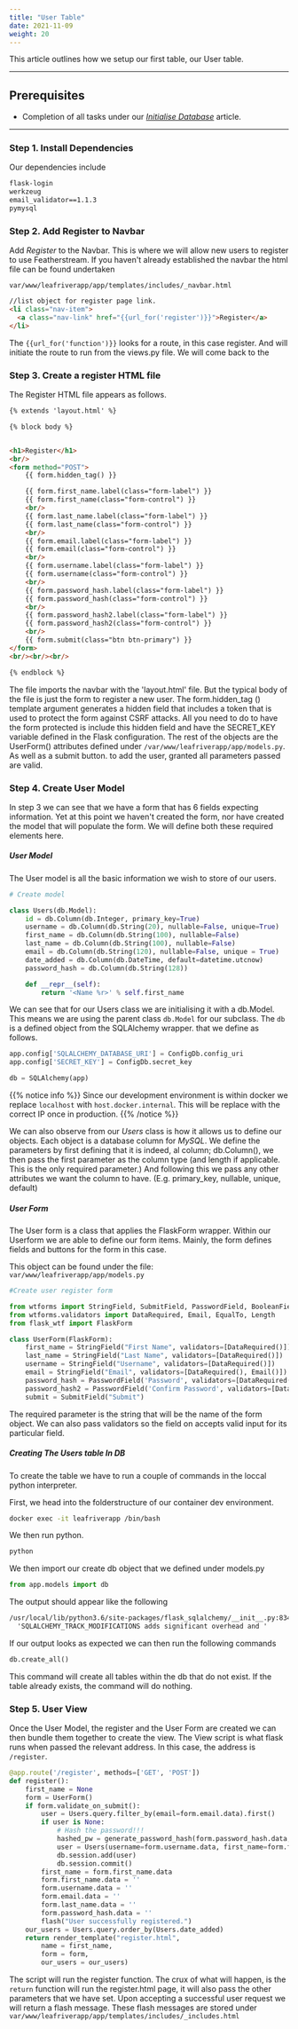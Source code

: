 ```yaml
---
title: "User Table"
date: 2021-11-09
weight: 20
---
```


This article outlines how we setup our first table, our User table.

---

## Prerequisites

- Completion of all tasks under our [*Initialise Database*](/databases/initialise-db/) article.

---

### Step 1. Install Dependencies

Our dependencies include

```txt
flask-login
werkzeug
email_validator==1.1.3
pymysql
```

### Step 2. Add Register to Navbar

Add *Register* to the Navbar. This is where we will allow new users to register to use Featherstream.
If you haven't already established the navbar the html file can be found undertaken

`var/www/leafriverapp/app/templates/includes/_navbar.html`

```HTML
//list object for register page link.
<li class="nav-item">
  <a class="nav-link" href="{{url_for('register')}}">Register</a>
</li>
```
The `{{url_for('function')}}` looks for a route, in this case register. And will initiate the route to run from the views.py file.
We will come back to the

### Step 3. Create a register HTML file

The Register HTML file appears as follows.

```HTML
{% extends 'layout.html' %}

{% block body %}


<h1>Register</h1>
<br/>
<form method="POST">
    {{ form.hidden_tag() }}

    {{ form.first_name.label(class="form-label") }}
    {{ form.first_name(class="form-control") }}
    <br/>
    {{ form.last_name.label(class="form-label") }}
    {{ form.last_name(class="form-control") }}
    <br/>
    {{ form.email.label(class="form-label") }}
    {{ form.email(class="form-control") }}
    <br/>
    {{ form.username.label(class="form-label") }}
    {{ form.username(class="form-control") }}
    <br/>
    {{ form.password_hash.label(class="form-label") }}
    {{ form.password_hash(class="form-control") }}
    <br/>
    {{ form.password_hash2.label(class="form-label") }}
    {{ form.password_hash2(class="form-control") }}
    <br/>
    {{ form.submit(class="btn btn-primary") }}
</form>
<br/><br/><br/>

{% endblock %}
```

The file imports the navbar with the 'layout.html' file. But the typical body of the file is just the form to
register a new user. The form.hidden_tag () template argument generates a hidden field that includes a token
that is used to protect the form against CSRF attacks. All you need to do to have the form protected is
include this hidden field and have the SECRET_KEY variable defined in the Flask configuration.
The rest of the objects are the UserForm() attributes defined under `/var/www/leafriverapp/app/models.py`.
As well as a submit button. to add the user, granted all parameters passed are valid.

### Step 4. Create User Model

In step 3 we can see that we have a form that has 6 fields expecting information. Yet at this point we haven't created the form,
nor have created the model that will populate the form. We will define both these required elements here.

##### User Model

The User model is all the basic information we wish to store of our users.

```py
# Create model

class Users(db.Model):
    id = db.Column(db.Integer, primary_key=True)
    username = db.Column(db.String(20), nullable=False, unique=True)
    first_name = db.Column(db.String(100), nullable=False)
    last_name = db.Column(db.String(100), nullable=False)
    email = db.Column(db.String(120), nullable=False, unique = True)
    date_added = db.Column(db.DateTime, default=datetime.utcnow)
    password_hash = db.Column(db.String(128))

    def __repr__(self):
        return '<Name %r>' % self.first_name
```

We can see that for our Users class we are initialising it with a db.Model. This means we are
using the parent class `db.Model` for our subclass. The `db` is a defined object from the SQLAlchemy wrapper.
that we define as follows.

```py
app.config['SQLALCHEMY_DATABASE_URI'] = ConfigDb.config_uri
app.config['SECRET_KEY'] = ConfigDb.secret_key

db = SQLAlchemy(app)
```

{{% notice info %}}
Since our development environment is within docker we replace `localhost` with `host.docker.internal`.
This will be replace with the correct IP once in production.
{{% /notice %}}

We can also observe from our *Users* class is how it allows us to define our objects. Each object is a database column for *MySQL*.
We define the parameters by first defining that it is indeed, al column; db.Column(), we then pass the first parameter
as the column type (and length if applicable. This is the only required parameter.) And following this we pass any other
attributes we want the column to have. (E.g. primary_key, nullable, unique, default)

##### User Form

The User form is a class that applies the FlaskForm wrapper. Within our Userform we are able to define our form items.
Mainly, the form defines fields and buttons for the form in this case.

This object can be found under the file:
`var/www/leafriverapp/app/models.py`

```py
#Create user register form

from wtforms import StringField, SubmitField, PasswordField, BooleanField, ValidationError
from wtforms.validators import DataRequired, Email, EqualTo, Length
from flask_wtf import FlaskForm

class UserForm(FlaskForm):
    first_name = StringField("First Name", validators=[DataRequired()])
    last_name = StringField("Last Name", validators=[DataRequired()])
    username = StringField("Username", validators=[DataRequired()])
    email = StringField("Email", validators=[DataRequired(), Email()])
    password_hash = PasswordField('Password', validators=[DataRequired(), EqualTo('password_hash2', message='Passwords Must Match!')])
    password_hash2 = PasswordField('Confirm Password', validators=[DataRequired()])
    submit = SubmitField("Submit")
```

The required parameter is the string that will be the name of the form object. We can also pass validators so the field on accepts valid input
for its particular field.

##### Creating The Users table In DB

To create the table we have to run a couple of commands in the loccal python interpreter.

First, we head into the folderstructure of our container dev environment.

```sh
docker exec -it leafriverapp /bin/bash
```

We then run python.

```sh
python
```

We then import our create db object that we defined under models.py

```py
from app.models import db
```

The output should appear like the following

```txt
/usr/local/lib/python3.6/site-packages/flask_sqlalchemy/__init__.py:834: FSADeprecationWarning: SQLALCHEMY_TRACK_MODIFICATIONS adds significant overhead and will be disabled by default in the future.  Set it to True or False to suppress this warning.
  'SQLALCHEMY_TRACK_MODIFICATIONS adds significant overhead and '
```

If our output looks as expected we can then run the following commands

```py
db.create_all()
```
This command will create all tables within the db that do not exist. If the table already exists, the command will do nothing.

### Step 5. User View

Once the User Model, the register  and the User Form are created we can then bundle them together to create the view.
The View script is what flask runs when passed the relevant address. In this case, the address is `/register`.

```py
@app.route('/register', methods=['GET', 'POST'])
def register():
    first_name = None
    form = UserForm()
    if form.validate_on_submit():
        user = Users.query.filter_by(email=form.email.data).first()
        if user is None:
        	# Hash the password!!!
            hashed_pw = generate_password_hash(form.password_hash.data, "sha256")
            user = Users(username=form.username.data, first_name=form.first_name.data, last_name=form.last_name.data, email=form.email.data, password_hash=hashed_pw)
            db.session.add(user)
            db.session.commit()
        first_name = form.first_name.data
        form.first_name.data = ''
        form.username.data = ''
        form.email.data = ''
        form.last_name.data = ''
        form.password_hash.data = ''
        flash("User successfully registered.")
    our_users = Users.query.order_by(Users.date_added)
    return render_template("register.html",
        name = first_name,
        form = form,
        our_users = our_users)
```

The script will run the register function. The crux of what will happen, is the `return` function will run the register.html page,
it will also pass the other parameters that we have set. Upon accepting a successful user request we will return a flash message.
These flash messages are stored under `var/www/leafriverapp/app/templates/includes/_includes.html`
